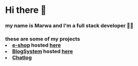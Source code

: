 # Hi there 👋
<h3>my name is Marwa and I'm a full stack developer 👩‍💻</h3>
<h3>these are some of my projects</3>
<li><a href="https://github.com/Korota-21/angEshop">e-shop</a> hosted <a href="http://44.202.69.183/">here</a></li>
<li><a href="https://github.com/Korota-21/blog-system">BlogSystem</a> hosted <a href="http://blog-system1.herokuapp.com/">here</a></li>
<li><a href="https://github.com/Korota-21/chatlog-angular">Chatlog</a></li>
